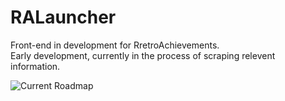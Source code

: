 # RALauncher
Front-end in development for RretroAchievements.
<br>Early development, currently in the process of scraping relevent information.

![Current Roadmap](https://github.com/beef-erikson/RALauncher/projects/1)
